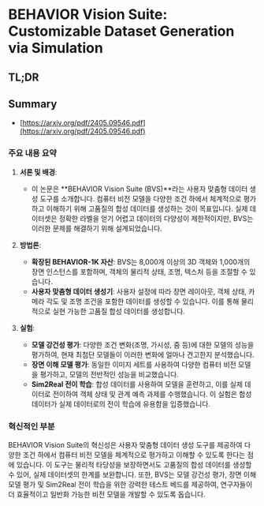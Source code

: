 # BEHAVIOR Vision Suite: Customizable Dataset Generation via Simulation
## TL;DR
## Summary
- [https://arxiv.org/pdf/2405.09546.pdf](https://arxiv.org/pdf/2405.09546.pdf)

### 주요 내용 요약

1. **서론 및 배경**:
   - 이 논문은 **BEHAVIOR Vision Suite (BVS)**라는 사용자 맞춤형 데이터 생성 도구를 소개합니다. 컴퓨터 비전 모델을 다양한 조건 하에서 체계적으로 평가하고 이해하기 위해 고품질의 합성 데이터를 생성하는 것이 목표입니다. 실제 데이터셋은 정확한 라벨을 얻기 어렵고 데이터의 다양성이 제한적이지만, BVS는 이러한 문제를 해결하기 위해 설계되었습니다.

2. **방법론**:
   - **확장된 BEHAVIOR-1K 자산**: BVS는 8,000개 이상의 3D 객체와 1,000개의 장면 인스턴스를 포함하며, 객체의 물리적 상태, 조명, 텍스처 등을 조절할 수 있습니다.
   - **사용자 맞춤형 데이터 생성기**: 사용자 설정에 따라 장면 레이아웃, 객체 상태, 카메라 각도 및 조명 조건을 포함한 데이터를 생성할 수 있습니다. 이를 통해 물리적으로 실현 가능한 고품질 합성 데이터를 생성합니다.

3. **실험**:
   - **모델 강건성 평가**: 다양한 조건 변화(조명, 가시성, 줌 등)에 대한 모델의 성능을 평가하여, 현재 최첨단 모델들이 이러한 변화에 얼마나 견고한지 분석했습니다.
   - **장면 이해 모델 평가**: 동일한 이미지 세트를 사용하여 다양한 컴퓨터 비전 모델을 평가하고, 모델의 전반적인 성능을 비교했습니다.
   - **Sim2Real 전이 학습**: 합성 데이터를 사용하여 모델을 훈련하고, 이를 실제 데이터로 전이하여 객체 상태 및 관계 예측 과제를 수행했습니다. 이 실험은 합성 데이터가 실제 데이터로의 전이 학습에 유용함을 입증했습니다.

### 혁신적인 부분
BEHAVIOR Vision Suite의 혁신성은 사용자 맞춤형 데이터 생성 도구를 제공하여 다양한 조건 하에서 컴퓨터 비전 모델을 체계적으로 평가하고 이해할 수 있도록 한다는 점에 있습니다. 이 도구는 물리적 타당성을 보장하면서도 고품질의 합성 데이터를 생성할 수 있어, 실제 데이터셋의 한계를 보완합니다. 또한, BVS는 모델 강건성 평가, 장면 이해 모델 평가 및 Sim2Real 전이 학습을 위한 강력한 테스트 베드를 제공하여, 연구자들이 더 효율적이고 일반화 가능한 비전 모델을 개발할 수 있도록 돕습니다.